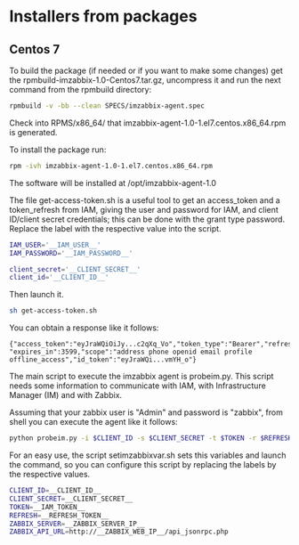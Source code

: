 # Installers from packages

## Centos 7

To build the package (if needed or if you want to make some changes) get the rpmbuild-imzabbix-1.0-Centos7.tar.gz, uncompress it and run the next command from the rpmbuild directory:

```sh
rpmbuild -v -bb --clean SPECS/imzabbix-agent.spec
```

Check into RPMS/x86_64/ that imzabbix-agent-1.0-1.el7.centos.x86_64.rpm is generated.

To install the package run:

```sh
rpm -ivh imzabbix-agent-1.0-1.el7.centos.x86_64.rpm
```

The software will be installed at /opt/imzabbix-agent-1.0

The file get-access-token.sh is a useful tool to get an access_token and a token_refresh from IAM, giving the user and password for IAM, and client ID/client secret credentials; this can be done with the grant type password. Replace the label with the respective value into the script.

```sh
IAM_USER='__IAM_USER__'
IAM_PASSWORD='__IAM_PASSWORD__'

client_secret='__CLIENT_SECRET__'
client_id='__CLIENT_ID__'
```

Then launch it.

```sh
sh get-access-token.sh
```

You can obtain a response like it follows:
```
{"access_token":"eyJraWQiOiJy...c2qXq_Vo","token_type":"Bearer","refresh_token":"eyJhbGci...Tc2N2YifQ.",
"expires_in":3599,"scope":"address phone openid email profile offline_access","id_token":"eyJraWQi...vmYH_o"}
```
The main script to execute the imzabbix agent is probeim.py. This script needs some information to communicate with IAM, with Infrastructure Manager (IM) and with Zabbix. 

Assuming that your zabbix user is "Admin" and password is "zabbix", from shell you can execute the agent like it follows:

```sh
python probeim.py -i $CLIENT_ID -s $CLIENT_SECRET -t $TOKEN -r $REFRESH -u Admin -p zabbix -v $ZABBIX_SERVER -a $ZABBIX_API_URL
```

For an easy use, the script setimzabbixvar.sh sets this variables and launch the command, so you can configure this script by replacing the labels by the respective values. 

```sh
CLIENT_ID=__CLIENT_ID__
CLIENT_SECRET=__CLIENT_SECRET__
TOKEN=__IAM_TOKEN__
REFRESH=__REFRESH_TOKEN__
ZABBIX_SERVER=__ZABBIX_SERVER_IP__
ZABBIX_API_URL=http://__ZABBIX_WEB_IP__/api_jsonrpc.php
```
